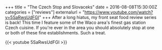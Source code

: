 +++
title = "The Czech Stop and Slovaceks"
date = 2016-08-08T15:30:00Z
categories = ["reviews"]
externalurl = "https://www.youtube.com/watch?v=5SaRwsUdFGI"
+++
After a long hiatus, my front seat food review series is back! This time I feature some of the Waco area's finest gas station Czech cuisine. If you're ever in the area you should absolutely stop at one or both of these fine establishments. Such a treat.

{{< youtube 5SaRwsUdFGI >}}